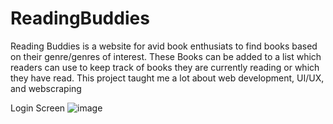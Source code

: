# ReadingBuddies

Reading Buddies is a website for avid book enthusiats to find books based on their genre/genres of interest. These Books can be added to a list which readers can use to keep track of books they are currently reading or which they have read. 
This project taught me a lot about web development, UI/UX, and webscraping

Login Screen
![image](https://github.com/Vatsal101/ReadingBuddies/assets/49346771/20ac4c00-0284-460f-afe2-7d9a616ec0b7)

